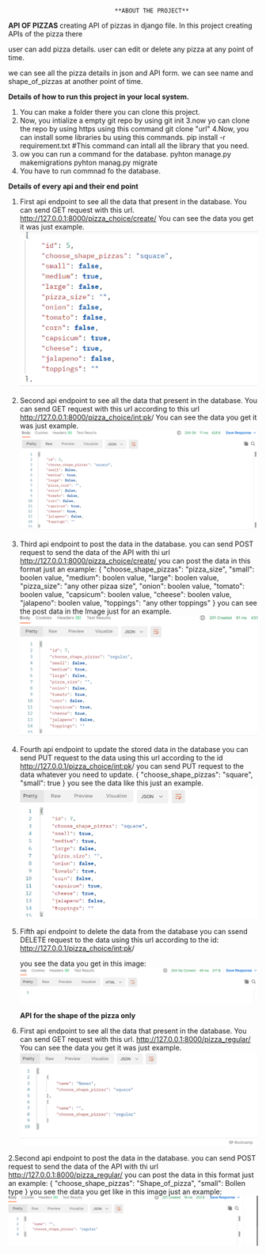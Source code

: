                                   **ABOUT THE PROJECT**
**API OF PIZZAS**
creating API of pizzas in django file. In this project creating APIs of the pizza there

user can add pizza details. user can edit or delete any pizza at any point of time.

we can see all the pizza details in json and API form. we can see name and shape_of_pizzas at another point of time.

****Details of how to run this project in your local system.****

1. You can make a folder there you can clone this project.
2. Now, you intialize a empty git repo by using
   git init
3.now yo can clone the repo by using https using this command
   git clone "url"
4.Now, you can install some libraries bu using this commands.
   pip install -r requirement.txt  #This command can intall all the library that you need.
5. ow you can run a command for the database.
   pyhton manage.py makemigrations
   pyhton manag.py migrate
6. You have to run commnad fo the database.

****Details of every api and their end point****


1. First api endpoint  to see all the data that present in the database.
   You can send GET request with this url.
   http://127.0.0.1:8000/pizza_choice/create/
   You can see the data you get it was just example.
    ![img.png](img.png)

2. Second api endpoint  to see all the data that present in the database.
   You can send GET request with this url according to this url
   http://127.0.0.1:8000/pizza_choice/<int:pk>/
   You can see the data you get it was just example.
   ![img_4.png](img_4.png)
    
   

3. Third api endpoint to post the data in the database.
    you can send POST request to send the data of the API with thi url
   http://127.0.0.1:8000/pizza_choice/create/
   you can post the data in this format just an example:
   {
        "choose_shape_pizzas": "pizza_size",
        "small": boolen value,
        "medium": boolen value,
        "large": boolen value,
        "pizza_size": "any other pizaa size",
        "onion": boolen value,
        "tomato": boolen value,
        "capsicum": boolen value,
        "cheese": boolen value,
        "jalapeno": boolen value,
        "toppings": "any other toppings"
    }
   you can see the post data in the Image just for an example.
   ![img_1.png](img_1.png)
   
4. Fourth api  endpoint to update the stored data in the database
   you can send PUT request to the data using this url according to the id
   http://127.0.0.1/pizza_choice/<int:pk>/
   you can send PUT request to the data whatever you need to update.
   {
    "choose_shape_pizzas": "square",
    "small": true
   }
   you see the data like this just an example.
   ![img_2.png](img_2.png)
   
5. Fifth api endpoint to delete the data from the database
    you can ssend DELETE request to the data using this url according to the id:
   http://127.0.0.1/pizza_choice/<int:pk>/
   
    you see the data you get in this image:
    ![img_3.png](img_3.png)
   
   ****API for the shape of the pizza only****

1. First api endpoint  to see all the data that present in the database.
   You can send GET request with this url.
   http://127.0.0.1:8000/pizza_regular/
   You can see the data you get it was just example.
   ![img_5.png](img_5.png)
   
2.Second api endpoint to post the data in the database.
    you can send POST request to send the data of the API with thi url
   http://127.0.0.1:8000/pizza_regular/
   you can post the data in this format just an example:
    {
    "choose_shape_pizzas": "Shape_of_pizza",
    "small": Bollen type
    }
    you see the data you get like in this image just an example:
    ![img_6.png](img_6.png)